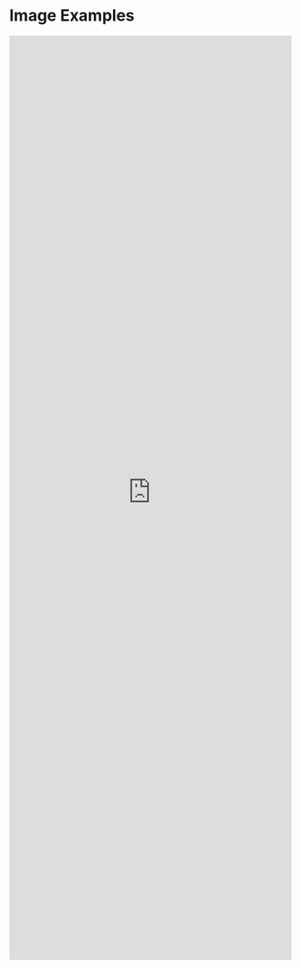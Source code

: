 # Image Examples

<iframe 
    title='Image Examples'
    src='https://fabricweb.z5.web.core.windows.net/pr-deploy-site/refs/heads/master/fabric-website-resources/dist/index.html#/examples/image?docsExample=true'
    frameborder='no'
    height='1650'
    style='width: 100%;'
>